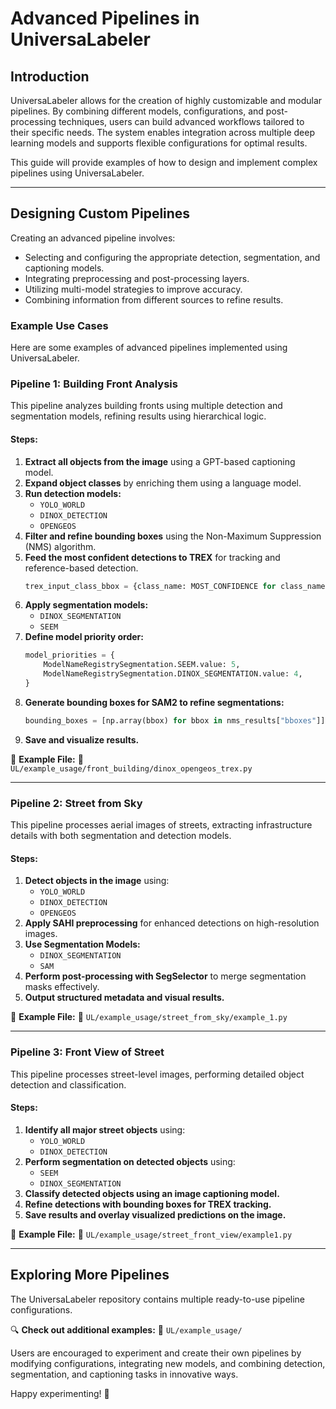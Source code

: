 # Advanced Pipelines in UniversaLabeler

## Introduction

UniversaLabeler allows for the creation of highly customizable and modular pipelines. By combining different models, configurations, and post-processing techniques, users can build advanced workflows tailored to their specific needs. The system enables integration across multiple deep learning models and supports flexible configurations for optimal results.

This guide will provide examples of how to design and implement complex pipelines using UniversaLabeler.

---

## Designing Custom Pipelines

Creating an advanced pipeline involves:
- Selecting and configuring the appropriate detection, segmentation, and captioning models.
- Integrating preprocessing and post-processing layers.
- Utilizing multi-model strategies to improve accuracy.
- Combining information from different sources to refine results.

### Example Use Cases

Here are some examples of advanced pipelines implemented using UniversaLabeler.

### **Pipeline 1: Building Front Analysis**

This pipeline analyzes building fronts using multiple detection and segmentation models, refining results using hierarchical logic.

#### **Steps:**
1. **Extract all objects from the image** using a GPT-based captioning model.
2. **Expand object classes** by enriching them using a language model.
3. **Run detection models:**
   - `YOLO_WORLD`
   - `DINOX_DETECTION`
   - `OPENGEOS`
4. **Filter and refine bounding boxes** using the Non-Maximum Suppression (NMS) algorithm.
5. **Feed the most confident detections to TREX** for tracking and reference-based detection.
   ```python
   trex_input_class_bbox = {class_name: MOST_CONFIDENCE for class_name in detection_classes}
   ```
6. **Apply segmentation models:**
   - `DINOX_SEGMENTATION`
   - `SEEM`
7. **Define model priority order:**
   ```python
   model_priorities = {
       ModelNameRegistrySegmentation.SEEM.value: 5,
       ModelNameRegistrySegmentation.DINOX_SEGMENTATION.value: 4,
   }
   ```
8. **Generate bounding boxes for SAM2 to refine segmentations:**
   ```python
   bounding_boxes = [np.array(bbox) for bbox in nms_results["bboxes"]]
   ```
9. **Save and visualize results.**

📍 **Example File:**
📂 `UL/example_usage/front_building/dinox_opengeos_trex.py`

---

### **Pipeline 2: Street from Sky**

This pipeline processes aerial images of streets, extracting infrastructure details with both segmentation and detection models.

#### **Steps:**
1. **Detect objects in the image** using:
   - `YOLO_WORLD`
   - `DINOX_DETECTION`
   - `OPENGEOS`
2. **Apply SAHI preprocessing** for enhanced detections on high-resolution images.
3. **Use Segmentation Models:**
   - `DINOX_SEGMENTATION`
   - `SAM`
4. **Perform post-processing with SegSelector** to merge segmentation masks effectively.
5. **Output structured metadata and visual results.**

📍 **Example File:**
📂 `UL/example_usage/street_from_sky/example_1.py`

---

### **Pipeline 3: Front View of Street**

This pipeline processes street-level images, performing detailed object detection and classification.

#### **Steps:**
1. **Identify all major street objects** using:
   - `YOLO_WORLD`
   - `DINOX_DETECTION`
2. **Perform segmentation on detected objects** using:
   - `SEEM`
   - `DINOX_SEGMENTATION`
3. **Classify detected objects using an image captioning model.**
4. **Refine detections with bounding boxes for TREX tracking.**
5. **Save results and overlay visualized predictions on the image.**

📍 **Example File:**
📂 `UL/example_usage/street_front_view/example1.py`

---

## Exploring More Pipelines

The UniversaLabeler repository contains multiple ready-to-use pipeline configurations.

🔍 **Check out additional examples:**
📂 `UL/example_usage/`

Users are encouraged to experiment and create their own pipelines by modifying configurations, integrating new models, and combining detection, segmentation, and captioning tasks in innovative ways.

Happy experimenting! 🚀

